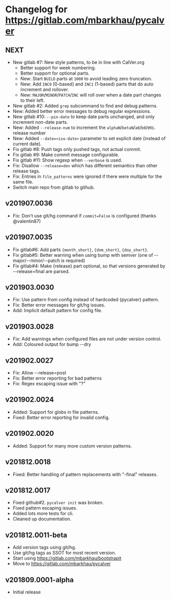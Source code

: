 # Changelog for https://gitlab.com/mbarkhau/pycalver


## NEXT

 - New gitlab #7: New style patterns, to be in line with CalVer.org
     - Better support for week numbering.
     - Better support for optional parts.
     - New: Start `BUILD` parts at `1000` to avoid leading zero truncation.
     - New: Add `INC0` (0-based) and `INC1` (1-based) parts that do auto increment and rollover.
     - New: `MAJOR`/`MINOR`/`PATCH`/`INC` will roll over when a date part changes to their left.
 - New gitlab #2: Added `grep` subcommand to find and debug patterns.
 - New: Added better error messages to debug regular expressions.
 - New gitlab #10: `--pin-date` to keep date parts unchanged, and only increment non-date parts.
 - New: Added `--release-num` to increment the `alphaN`/`betaN`/`a0`/`b0`/etc. release number
 - New: Added `--date=<iso-date>` parameter to set explicit date (instead of current date).
 - Fix gitlab #8: Push tags only pushed tags, not actual commit.
 - Fix gitlab #9: Make commit message configurable.
 - Fix gitlab #11: Show regexp when `--verbose` is used.
 - Fix: Disallow `--release=dev` which has different semantics than other release tags.
 - Fix: Entries in `file_patterns` were ignored if there were multiple for the same file.
 - Switch main repo from gitlab to github.


## v201907.0036

 - Fix: Don't use git/hg command if `commit=False` is configured (thanks @valentin87)


## v201907.0035

 - Fix gitlab#6: Add parts `{month_short}`, `{dom_short}`, `{doy_short}`.
 - Fix gitlab#5: Better warning when using bump with semver (one of --major/--minor/--patch is required)
 - Fix gitlab#4: Make {release} part optional, so that versions generated by --release=final are parsed.


## v201903.0030

 - Fix: Use pattern from config instead of hardcoded {pycalver} pattern.
 - Fix: Better error messages for git/hg issues.
 - Add: Implicit default pattern for config file.


## v201903.0028

 - Fix: Add warnings when configured files are not under version control.
 - Add: Coloured output for bump --dry


## v201902.0027

 - Fix: Allow --release=post
 - Fix: Better error reporting for bad patterns
 - Fix: Regex escaping issue with "?"


## v201902.0024

 - Added: Support for globs in file patterns.
 - Fixed: Better error reporting for invalid config.


## v201902.0020

 - Added: Support for many more custom version patterns.


## v201812.0018

 - Fixed: Better handling of pattern replacements with "-final" releases.


## v201812.0017

 - Fixed github#2. `pycalver init` was broken.
 - Fixed pattern escaping issues.
 - Added lots more tests for cli.
 - Cleaned up documentation.


## v201812.0011-beta

 - Add version tags using git/hg.
 - Use git/hg tags as SSOT for most recent version.
 - Start using https://gitlab.com/mbarkhau/bootstrapit
 - Move to https://gitlab.com/mbarkhau/pycalver


## v201809.0001-alpha

 - Initial release
